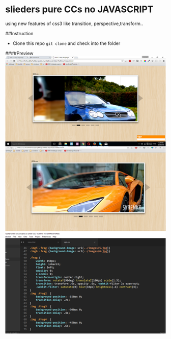 # slieders pure CCs no JAVASCRIPT
using new features of css3 like transition, perspective,transform..

##Instruction

- Clone this repo ```git clone``` and check into the folder 





####Preview
![sass-js-coding-test screenshot](https://github.com/andrzejbajuk79/slider-pure-css/blob/master/images/Screenshot%20(33).png?raw=true)
![sass-js-coding-test screenshot](https://github.com/andrzejbajuk79/slider-pure-css/blob/master/images/Capture.PNG?raw=true)
![sass-js-coding-test screenshot](https://github.com/andrzejbajuk79/slider-pure-css/blob/master/images/Capture1.PNG?raw=true)

